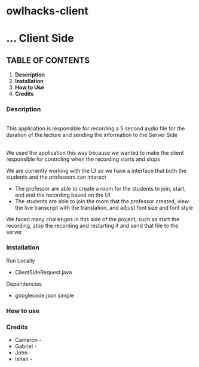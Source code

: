 # owlhacks-client
<h1> ... Client Side </h1>

<h2><b>TABLE OF CONTENTS</b></h2>
<ol>
<li><b>Description</b></li>
<li><b>Installation</b></li>
<li><b>How to Use</b></li>
<li><b>Credits</b></li>
</ol>

<h3>Description</h3>
 <br>This application is responsible for recording a 5 second audio file for the duration of the lecture and sending the information to the Server Side</br>
 
 <br>We used the application this way because we wanted to make the client responsible for controling when the recording starts and stops</br>
 
 We are currently working with the UI so we have a interface that both the students and the professors can interact
 <ul>
 <li>The professor are able to create a room for the students to join, start, and end the recording based on the UI</li>
 <li>The students are able to join the room that the professor created, view the live transcript with the translation, and adjust font size and font style</li>
 </ul>
 
 We faced many challenges in this side of the project, such as start the recording, stop the recording and restarting it and send that file to the server 
 
 <h3>Installation</h3>
 
 Run Locally
 <ul>
<li>ClientSideRequest.java</li>
</ul>
Dependencies
<ul>
<li>googlecode.json.simple</li>
</ul>

<h3>How to use</h3>


<h3>Credits</h3>
<ul>
<li>Cameron - </li>
<li>Gabriel - </li>
<li>John - </li>
<li>Ishan - </li>
</ul>
 
 

